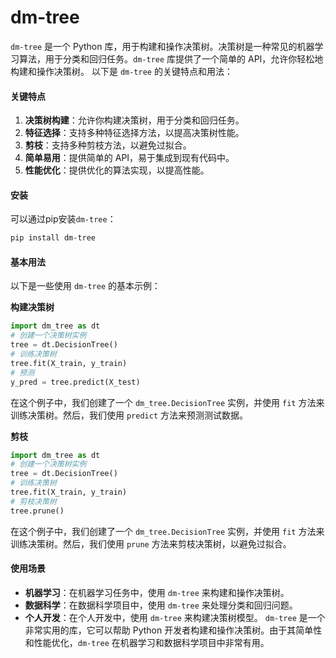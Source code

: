 # dm-tree

`dm-tree` 是一个 Python 库，用于构建和操作决策树。决策树是一种常见的机器学习算法，用于分类和回归任务。`dm-tree` 库提供了一个简单的 API，允许你轻松地构建和操作决策树。 以下是 `dm-tree` 的关键特点和用法：

#### 关键特点

1. **决策树构建**：允许你构建决策树，用于分类和回归任务。
2. **特征选择**：支持多种特征选择方法，以提高决策树性能。
3. **剪枝**：支持多种剪枝方法，以避免过拟合。
4. **简单易用**：提供简单的 API，易于集成到现有代码中。
5. **性能优化**：提供优化的算法实现，以提高性能。

#### 安装

可以通过pip安装`dm-tree`：

```bash
pip install dm-tree
```

#### 基本用法

以下是一些使用 `dm-tree` 的基本示例：

**构建决策树**

```python
import dm_tree as dt
# 创建一个决策树实例
tree = dt.DecisionTree()
# 训练决策树
tree.fit(X_train, y_train)
# 预测
y_pred = tree.predict(X_test)
```

在这个例子中，我们创建了一个 `dm_tree.DecisionTree` 实例，并使用 `fit` 方法来训练决策树。然后，我们使用 `predict` 方法来预测测试数据。

**剪枝**

```python
import dm_tree as dt
# 创建一个决策树实例
tree = dt.DecisionTree()
# 训练决策树
tree.fit(X_train, y_train)
# 剪枝决策树
tree.prune()
```

在这个例子中，我们创建了一个 `dm_tree.DecisionTree` 实例，并使用 `fit` 方法来训练决策树。然后，我们使用 `prune` 方法来剪枝决策树，以避免过拟合。

#### 使用场景

* **机器学习**：在机器学习任务中，使用 `dm-tree` 来构建和操作决策树。
* **数据科学**：在数据科学项目中，使用 `dm-tree` 来处理分类和回归问题。
* **个人开发**：在个人开发中，使用 `dm-tree` 来构建决策树模型。 `dm-tree` 是一个非常实用的库，它可以帮助 Python 开发者构建和操作决策树。由于其简单性和性能优化，`dm-tree` 在机器学习和数据科学项目中非常有用。
